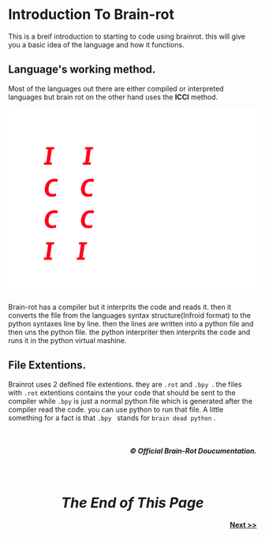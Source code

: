 # **Introduction To Brain-rot**

This is a breif introduction to starting to code using brainrot. this will give you a basic idea of the language and how it functions.

## Language's working method.
Most of the languages out there are either compiled or interpreted languages but brain rot on the other hand uses the **ICCI** method.

<img src="./Assets/icci-definition.png
" alt="Definition of ICCI">

Brain-rot has a compiler but it interprits the code and reads it. then it converts the file from the languages syntax structure(Infroid format) to the python syntaxes line by line. then the lines are written into a python file and then uns the python file. the python interpriter then interprits the code and runs it in the python virtual mashine.

## File Extentions.
Brainrot uses 2 defined file extentions. they are `.rot` and `.bpy `. the files with `.rot` extentions contains the your code that should be sent to the compiler while `.bpy` is just a normal python file which is generated after the compiler read the code. you can use python to run that file. A little something for a fact is that `.bpy ` stands for `brain dead python` .

<br>
<h5 align="right">© Official Brain-Rot Doucumentation.</h5>
<br>

#
# <center>_**The End of This Page**_</center>

#### <center align="right">[Next >>](./setup_guide.md)</center>